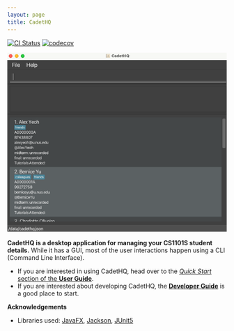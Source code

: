```yaml
---
layout: page
title: CadetHQ
---
```


[![CI Status](https://github.com/se-edu/addressbook-level3/workflows/Java%20CI/badge.svg)](https://github.com/se-edu/addressbook-level3/actions)
[![codecov](https://codecov.io/gh/AY2526S1-CS2103T-T11-2/tp/graph/badge.svg?token=I5GZZDHVB2)](https://codecov.io/gh/AY2526S1-CS2103T-T11-2/tp)

![Ui](images/Ui.png)

**CadetHQ is a desktop application for managing your CS1101S student details.** While it has a GUI, most of the user interactions happen using a CLI (Command Line Interface).

* If you are interested in using CadetHQ, head over to the [_Quick Start_ section of the **User Guide**](UserGuide.html#quick-start).
* If you are interested about developing CadetHQ, the [**Developer Guide**](DeveloperGuide.html) is a good place to start.


**Acknowledgements**

* Libraries used: [JavaFX](https://openjfx.io/), [Jackson](https://github.com/FasterXML/jackson), [JUnit5](https://github.com/junit-team/junit5)
